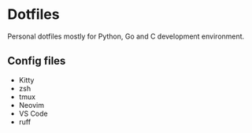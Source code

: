 # Dotfiles

Personal dotfiles mostly for Python, Go and C development environment.

## Config files
+ Kitty
+ zsh
+ tmux
+ Neovim
+ VS Code
+ ruff
